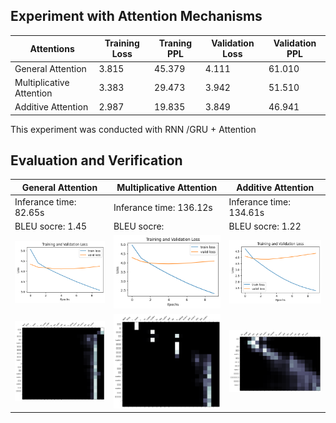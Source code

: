 ## Experiment with Attention Mechanisms

| Attentions | Training Loss | Traning PPL | Validation Loss | Validation PPL |
|----------|----------|----------|----------|----------|
|General Attention    | 3.815     | 45.379     | 4.111     | 61.010     |
| Multiplicative Attention   | 3.383     | 29.473     | 3.942     | 51.510     |
| Additive Attention  | 2.987     | 19.835     | 3.849     | 46.941     |

This experiment was conducted with RNN /GRU + Attention 
## Evaluation and Verification
| General Attention | Multiplicative Attention | Additive Attention |
|------------------------|------------------------|------------------------|
|Inferance time: 82.65s |Inferance time: 136.12s |Inferance time: 134.61s |
|BLEU socre: 1.45 |BLEU socre:  |BLEU socre: 1.22|
| ![Image 1](genaralAttention1.png) | ![Image 2](multiplicativeAttention1.png) | ![Image 3](AdditiveAttention1.png) |
| ![Image 4](genaralAttention2.png) | ![Image 5](multiplicativeAttention2.png) | ![Image 6](AdditiveAttention2.png) |
